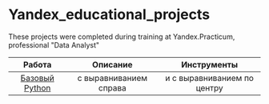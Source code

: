 # Yandex_educational_projects

These projects were completed during training at Yandex.Practicum, professional "Data Analyst"

|        Работа         |       Описание         |    Инструменты              |
| :-------------------: | :--------------------: |:---------------------------:|
| [Базовый Python]([адрес://ссылки.здесь](https://github.com/valeraleraleb/Yandex_educational_projects/tree/main/%D0%91%D0%B0%D0%B7%D0%BE%D0%B2%D1%8B%D0%B9%20Python) "Заголовок ссылки")| с выравниванием справа | и с выравниванием по центру |
